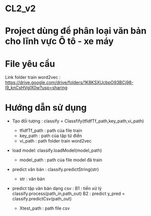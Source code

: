 # CL2_v2

# Project dùng để phân loại văn bản cho lĩnh vực Ô tô - xe máy


# File yêu cầu 
Link folder train word2vec : https://drive.google.com/drive/folders/1K8KSXUcbpO93BCj98-l9_knCsHVgIX0w?usp=sharing

# Hướng dẫn sử dụng
- Tạo đối tượng : classify = Classfify(tfidfTf_path,key_path,vi_path)
  + tfidfTf_path : path của file train
  + key_path : path của tập từ điển
  + vi_path : path folder train word2vec

- load model: classify.loadModel(model_path)
  + model_path : path của file model đã train


- predict văn bản : classify.predictString(str) 
  + str : văn bản

- predict tập văn bản dạng csv : 
B1 : tiền xử lý
  classify.process(path_in,path_out)
B2 : predict
  y_pred = classify.predictCsv(path_out)
  + Xtest_path : path file csv
